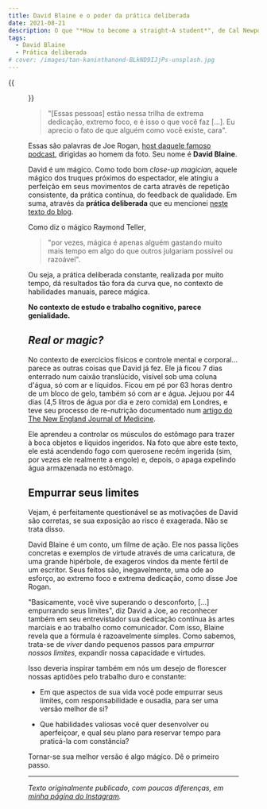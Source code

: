 ```yaml
---
title: David Blaine e o poder da prática deliberada
date: 2021-08-21
description: O que "*How to become a straight-A student*", de Cal Newport, pode ensinar para todo trabalhador imerso, de repente, no modelo de trabalho remoto.
tags:
  - David Blaine
  - Prática deliberada
# cover: /images/tan-kaninthanond-BLkND9IJjPs-unsplash.jpg
---
```


{{<figure src="https://ahmadzamzahuri.files.wordpress.com/2014/09/mm0509az00-1.jpg" style="border-radius: 10px;" captionPosition="center" captionStyle="color: gray;">}}

> "[Essas pessoas] estão nessa trilha de extrema dedicação, extremo foco, e é isso o que você faz [...]. Eu aprecio o fato de que alguém como você existe, cara".

Essas são palavras de Joe Rogan, [host daquele famoso podcast](https://youtu.be/NY3Zg37nIHo?t=8199), dirigidas ao homem da foto. Seu nome é **David Blaine**.

David é um mágico. Como todo bom *close-up magician*, aquele mágico dos truques próximos do espectador, ele atingiu a perfeição em seus movimentos de carta através de repetição consistente, da prática contínua, do feedback de qualidade. Em suma, através da **prática deliberada** que eu mencionei [neste texto do blog](/posts/20210213-nao-siga-sua-paixao.html).

Como diz o mágico Raymond Teller,

> "por vezes, mágica é apenas alguém gastando muito mais tempo em algo do que outros julgariam possível ou razoável".

Ou seja, a prática deliberada constante, realizada por muito tempo, dá resultados tão fora da curva que, no contexto de habilidades manuais, parece mágica.

**No contexto de estudo e trabalho cognitivo, parece genialidade.**

## *Real or magic?*

No contexto de exercícios físicos e controle mental e corporal... parece as outras coisas que David já fez. Ele já ficou 7 dias enterrado num caixão translúcido, visível sob uma coluna d'água, só com ar e líquidos. Ficou em pé por 63 horas dentro de um bloco de gelo, também só com ar e água. Jejuou por 44 dias (4,5 litros de água por dia e zero comida) em Londres, e teve seu processo de re-nutrição documentado num [artigo do The New England Journal of Medicine](https://www.nejm.org/doi/full/10.1056/NEJM200511243532124).

Ele aprendeu a controlar os músculos do estômago para trazer à boca objetos e líquidos ingeridos. Na foto que abre este texto, ele está acendendo fogo com querosene recém ingerida (sim, por vezes ele realmente a engole) e, depois, o apaga expelindo água armazenada no estômago.

## Empurrar seus limites

Vejam, é perfeitamente questionável se as motivações de David são corretas, se sua exposição ao risco é exagerada. Não se trata disso.

David Blaine é um conto, um filme de ação. Ele nos passa lições concretas e exemplos de virtude através de uma caricatura, de uma grande hipérbole, de exageros vindos da mente fértil de um escritor. Seus feitos são, inegavelmente, uma ode ao esforço, ao extremo foco e extrema dedicação, como disse Joe Rogan.

"Basicamente, você vive superando o desconforto, [...] empurrando seus limites", diz David a Joe, ao reconhecer também em seu entrevistador sua dedicação contínua às artes marciais e ao trabalho como comunicador. Com isso, Blaine revela que a fórmula é razoavelmente simples. Como sabemos, trata-se de *viver* dando pequenos passos para *empurrar nossos limites*, expandir nossa capacidade e virtudes.

Isso deveria inspirar também em nós um desejo de florescer nossas aptidões pelo trabalho duro e constante:

- Em que aspectos de sua vida você pode empurrar seus limites, com responsabilidade e ousadia, para ser uma versão melhor de si?

- Que habilidades valiosas você quer desenvolver ou aperfeiçoar, e qual seu plano para reservar tempo para praticá-la com constância?

Tornar-se sua melhor versão é algo mágico. Dê o primeiro passo.

---

*Texto originalmente publicado, com poucas diferenças, em [minha página do Instagram](https://www.instagram.com/g.boaviagem/).*